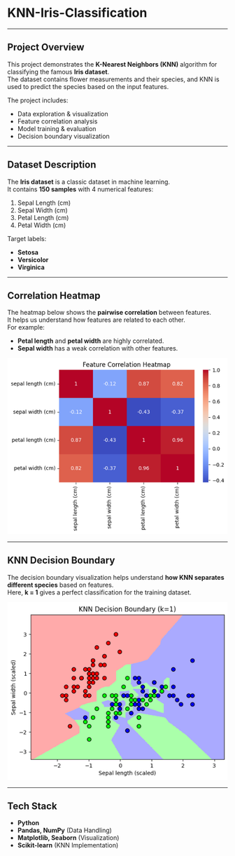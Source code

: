 # KNN-Iris-Classification

---

##  Project Overview
This project demonstrates the **K-Nearest Neighbors (KNN)** algorithm for classifying the famous **Iris dataset**.  
The dataset contains flower measurements and their species, and KNN is used to predict the species based on the input features.  

The project includes:
- Data exploration & visualization
- Feature correlation analysis
- Model training & evaluation
- Decision boundary visualization

---

## Dataset Description
The **Iris dataset** is a classic dataset in machine learning.  
It contains **150 samples** with 4 numerical features:
1. Sepal Length (cm)
2. Sepal Width (cm)
3. Petal Length (cm)
4. Petal Width (cm)

Target labels:
- **Setosa**
- **Versicolor**
- **Virginica**

---

## Correlation Heatmap
The heatmap below shows the **pairwise correlation** between features.  
It helps us understand how features are related to each other.  
For example:
- **Petal length** and **petal width** are highly correlated.
- **Sepal width** has a weak correlation with other features.

![Correlation Heatmap](correlation_heatmap.png)

---

## KNN Decision Boundary
The decision boundary visualization helps understand **how KNN separates different species** based on features.  
Here, **k = 1** gives a perfect classification for the training dataset.

![KNN Decision Boundary](decision_boundary.png)

---

## Tech Stack
- **Python**
- **Pandas, NumPy** (Data Handling)
- **Matplotlib, Seaborn** (Visualization)
- **Scikit-learn** (KNN Implementation)
